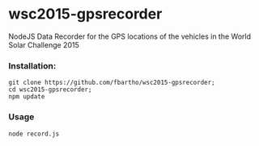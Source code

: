 # wsc2015-gpsrecorder
NodeJS Data Recorder for the GPS locations of the vehicles in the World Solar Challenge 2015

### Installation:

	git clone https://github.com/fbartho/wsc2015-gpsrecorder;
	cd wsc2015-gpsrecorder;
	npm update

### Usage

	node record.js